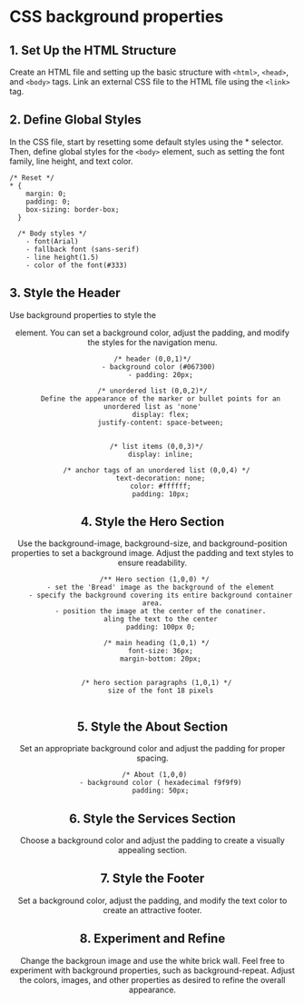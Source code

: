 # CSS background properties

## 1. Set Up the HTML Structure
Create an HTML file and setting up the basic structure with `<html>`, `<head>`, and `<body>` tags. Link an external CSS file to the HTML file using the `<link>` tag.

## 2. Define Global Styles
In the CSS file, start by resetting some default styles using the * selector. Then, define global styles for the `<body>` element, such as setting the font family, line height, and text color.
```
/* Reset */
* {
    margin: 0;
    padding: 0;
    box-sizing: border-box;
  }
  
  /* Body styles */
    - font(Arial)
    - fallback font (sans-serif) 
    - line height(1.5) 
    - color of the font(#333)
```


## 3. Style the Header
Use background properties to style the <header> element. You can set a background color, adjust the padding, and modify the styles for the navigation menu.
```
/* header (0,0,1)*/
    - background color (#067300) 
    - padding: 20px;
  
/* unordered list (0,0,2)*/
    Define the appearance of the marker or bullet points for an unordered list as 'none'
    display: flex;
    justify-content: space-between;
  
  
  /* list items (0,0,3)*/
    display: inline;
  
  /* anchor tags of an unordered list (0,0,4) */
    text-decoration: none;
    color: #ffffff;
    padding: 10px;
```

## 4. Style the Hero Section
Use the background-image, background-size, and background-position properties to set a background image. Adjust the padding and text styles to ensure readability.
```
 /** Hero section (1,0,0) */
    - set the 'Bread' image as the background of the element
    - specify the background covering its entire background container area.
    - position the image at the center of the conatiner.
    aling the text to the center
    padding: 100px 0;
  
  /* main heading (1,0,1) */
    font-size: 36px;
    margin-bottom: 20px;
  
  
  /* hero section paragraphs (1,0,1) */
    size of the font 18 pixels
  
```


## 5. Style the About Section
Set an appropriate background color and adjust the padding for proper spacing.
```
 /* About (1,0,0)
    - background color ( hexadecimal f9f9f9)
    padding: 50px;

```

## 6. Style the Services Section
Choose a background color and adjust the padding to create a visually appealing section.

## 7. Style the Footer
Set a background color, adjust the padding, and modify the text color to create an attractive footer.

## 8. Experiment and Refine
Change the backgroun image and use the white brick wall. Feel free to experiment with background properties, such as background-repeat. Adjust the colors, images, and other properties as desired to refine the overall appearance.